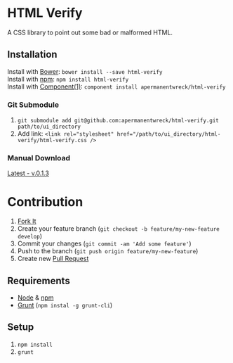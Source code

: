 # HTML Verify

A CSS library to point out some bad or malformed HTML.

## Installation

Install with [Bower](http://bower.io): `bower install --save html-verify`<br />
Install with [npm](http://npmjs.org): `npm install html-verify`<br />
Install with [Component(1)](http://component.io): `component install apermanentwreck/html-verify`<br />

### Git Submodule

1. `git submodule add git@github.com:apermanentwreck/html-verify.git path/to/ui_directory`
2. Add link: `<link rel="stylesheet" href="/path/to/ui_directory/html-verify/html-verify.css />`

### Manual Download

[Latest - v.0.1.3](https://github.com/apermanentwreck/html-verify/archive/master.zip)

# Contribution

1. [Fork It](https://github.com/apermanentwreck/html-verify/fork)
2. Create your feature branch (`git checkout -b feature/my-new-feature develop`)
3. Commit your changes (`git commit -am 'Add some feature'`)
4. Push to the branch (`git push origin feature/my-new-feature`)
5. Create new [Pull Request](https://github.com/apermanentwreck/html-verify/compare)

## Requirements

- [Node](http://nodejs.org/) & [npm](https://npmjs.org/)
- [Grunt](http://gruntjs.com/) (`npm instal -g grunt-cli`)

## Setup

1. `npm install`
2. `grunt`
